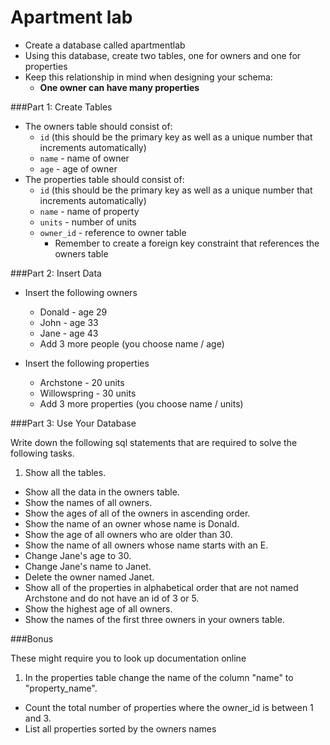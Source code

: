 # Apartment lab

- Create a database called apartmentlab
- Using this database, create two tables, one for owners and one for properties
- Keep this relationship in mind when designing your schema:
	+ **One owner can have many properties**

###Part 1: Create Tables

- The owners table should consist of:
	+ `id` (this should be the primary key as well as a unique number that increments automatically)
	+ `name` - name of owner
	+ `age` - age of owner
- The properties table should consist of:
	+ `id` (this should be the primary key as well as a unique number that increments automatically)
	+ `name` - name of property
	+ `units` - number of units
	+ `owner_id` - reference to owner table
		+ Remember to create a foreign key constraint that references the owners table

###Part 2: Insert Data

* Insert the following owners
    * Donald - age 29
    * John - age 33
    * Jane - age 43
    * Add 3 more people (you choose name / age)

* Insert the following properties
    * Archstone - 20 units
    * Willowspring - 30 units
    * Add 3 more properties (you choose name / units)

###Part 3: Use Your Database


Write down the following sql statements that are required to solve the following tasks.


1. Show all the tables.
* Show all the data in the owners table.
* Show the names of all owners.
* Show the ages of all of the owners in ascending order.
* Show the name of an owner whose name is Donald.
* Show the age of all owners who are older than 30.
* Show the name of all owners whose name starts with an E.
* Change Jane's age to 30.
* Change Jane's name to Janet.
* Delete the owner named Janet.
* Show all of the properties in alphabetical order that are not named Archstone and do not have an id of 3 or 5.
* Show the highest age of all owners.
* Show the names of the first three owners in your owners table.


###Bonus

These might require you to look up documentation online


1. In the properties table change the name of the column "name" to "property_name".
* Count the total number of properties where the owner_id is between 1 and 3.
* List all properties sorted by the owners names



